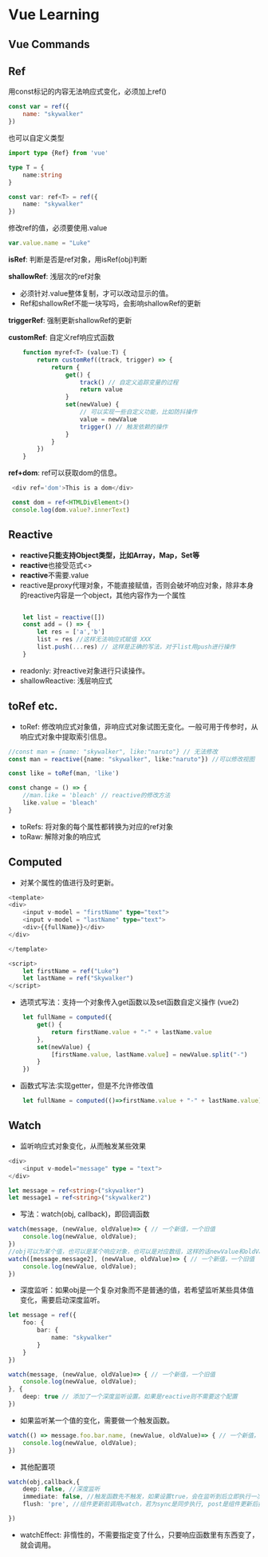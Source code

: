 # Vue Learning

## Vue Commands

## Ref

用const标记的内容无法响应式变化，必须加上ref()
```javascript
const var = ref({
    name: "skywalker"
})
```

也可以自定义类型

```typescript
import type {Ref} from 'vue'

type T = {
    name:string
}

const var: ref<T> = ref({
    name: "skywalker"
})
```

修改ref的值，必须要使用.value
```typescript
var.value.name = "Luke"
```

**isRef**: 判断是否是ref对象，用isRef(obj)判断

**shallowRef**: 浅层次的ref对象

+ 必须针对.value整体复制，才可以改动显示的值。
+ Ref和shallowRef不能一块写吗，会影响shallowRef的更新

**triggerRef**: 强制更新shallowRef的更新

**customRef**: 自定义ref响应式函数

```typescript
    function myref<T> (value:T) {
        return customRef((track, trigger) => {
            return {
                get() {
                    track() // 自定义追踪变量的过程
                    return value
                }
                set(newValue) {
                    // 可以实现一些自定义功能，比如防抖操作
                    value = newValue
                    trigger() // 触发依赖的操作
                }
            }
        }) 
    }
```

**ref+dom**: ref可以获取dom的信息。

```typescript
 <div ref='dom'>This is a dom</div>

 const dom = ref<HTMLDivElement>()
 console.log(dom.value?.innerText)
```

## Reactive

+ **reactive只能支持Object类型，比如Array，Map，Set等**
+ **reactive**也接受范式<>
+ **reactive**不需要.value
+ reactive是proxy代理对象，不能直接赋值，否则会破坏响应对象，除非本身的reactive内容是一个object，其他内容作为一个属性

```typescript

    let list = reactive([])
    const add = () => {
        let res = ['a','b']
        list = res //这样无法响应式赋值 XXX
        list.push(...res) // 这样是正确的写法，对于list用push进行操作
    }
```

+ readonly: 对reactive对象进行只读操作。
+ shallowReactive: 浅层响应式

## toRef etc.

+ toRef: 修改响应式对象值，非响应式对象试图无变化。一般可用于传参时，从响应式对象中提取索引信息。

```typescript
//const man = {name: "skywalker", like:"naruto"} // 无法修改
const man = reactive({name: "skywalker", like:"naruto"}) //可以修改视图

const like = toRef(man, 'like')

const change = () => {
    //man.like = 'bleach' // reactive的修改方法
    like.value = 'bleach'
}
```

+ toRefs: 将对象的每个属性都转换为对应的ref对象
+ toRaw: 解除对象的响应式

## Computed

+ 对某个属性的值进行及时更新。

```typescript
<template>
<div>
    <input v-model = "firstName" type="text">
    <input v-model = "lastName" type="text">
    <div>{{fullName}}</div>
</div>

</template>

<script>
    let firstName = ref("Luke")
    let lastName = ref("Skywalker")
</script>

```
- 选项式写法：支持一个对象传入get函数以及set函数自定义操作 (vue2)

```typescript
    let fullName = computed({
        get() {
            return firstName.value + "-" + lastName.value
        },
        set(newValue) {
            [firstName.value, lastName.value] = newValue.split("-")
        }
    })
```

+ 函数式写法:实现getter，但是不允许修改值

```typescript
    let fullName = computed(()=>firstName.value + "-" + lastName.value)
```

## Watch

+ 监听响应式对象变化，从而触发某些效果

```typescript
<div>
    <input v-model="message" type = "text">
</div>

let message = ref<string>("skywalker")
let message1 = ref<string>("skywalker2")
```

+ 写法：watch(obj, callback)，即回调函数
```typescript
watch(message, (newValue, oldValue)=> { // 一个新值，一个旧值
    console.log(newValue, oldValue);    
})
//obj可以为某个值，也可以是某个响应对象，也可以是对应数组，这样的话newValue和oldValue也是对应的数组
watch([message,message2], (newValue, oldValue)=> { // 一个新值，一个旧值
    console.log(newValue, oldValue);    
})
```
+ 深度监听：如果obj是一个复杂对象而不是普通的值，若希望监听某些具体值变化，需要启动深度监听。
```typescript
let message = ref({
    foo: {
        bar: {
            name: "skywalker"
        }
    }
})

watch(message, (newValue, oldValue)=> { // 一个新值，一个旧值
    console.log(newValue, oldValue);    
}, {
    deep: true // 添加了一个深度监听设置。如果是reactive则不需要这个配置
})
```

+ 如果监听某一个值的变化，需要做一个触发函数。
```typescript
watch(() => message.foo.bar.name, (newValue, oldValue)=> { // 一个新值，一个旧值
    console.log(newValue, oldValue);    
})
```

+ 其他配置项
```typescript
watch(obj,callback,{
    deep: false, //深度监听
    immediate: false, //触发函数先不触发，如果设置true，会在监听到后立即执行一次
    flush: 'pre', //组件更新前调用watch，若为sync是同步执行, post是组件更新后执行

})
```

+ watchEffect: 非惰性的，不需要指定变了什么，只要响应函数里有东西变了，就会调用。








